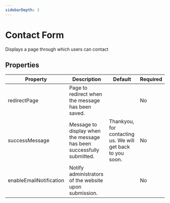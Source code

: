 ```yaml
---
sidebarDepth: 3
---
```


# Contact Form 

Displays a page through which users can contact 

## Properties

| Property                | Description                                                          | Default                                                    | Required |
|-------------------------|----------------------------------------------------------------------|------------------------------------------------------------|----------|
| redirectPage            | Page to redirect when the message has been saved.                    |                                                            | No       |
| successMessage          | Message to display when the message has been successfully submitted. | Thankyou, for contacting us. We will get back to you soon. | No       |
| enableEmailNotification | Notify administrators of the website upon submission.                |                                                            | No       |


